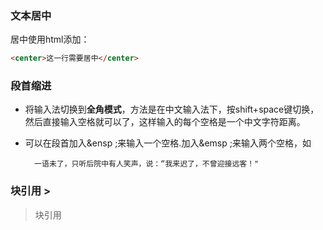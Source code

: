 ### 文本居中

居中使用html添加：
　

```html
<center>这一行需要居中</center>
```

### 段首缩进

- 将输入法切换到**全角模式**，方法是在中文输入法下，按shift+space键切换，然后直接输入空格就可以了，这样输入的每个空格是一个中文字符距离。

- 可以在段首加入&ensp ;来输入一个空格.加入&emsp ;来输入两个空格，如

  ```undefined
    一语未了，只听后院中有人笑声，说：“我来迟了，不曾迎接远客！"
  ```



### 块引用  >

> 块引用


